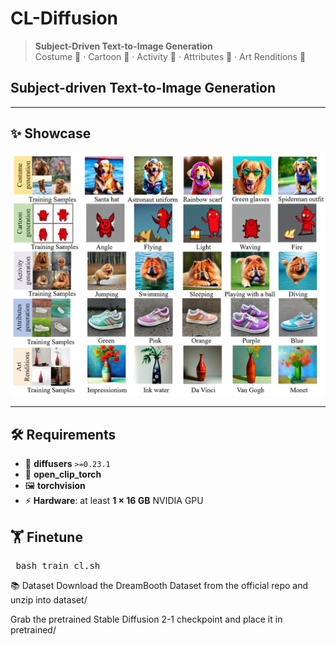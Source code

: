 # CL-Diffusion
> **Subject-Driven Text-to-Image Generation**  
> Costume 🎩 · Cartoon 🤖 · Activity 🏃 · Attributes 👟 · Art Renditions 🎨
## Subject-driven Text-to-Image Generation


---

## ✨ Showcase

![Screen](image/Figure.png)

---

## 🛠️ Requirements

- 💾 **diffusers** `>=0.23.1`
- 🧠 **open_clip_torch**
- 🖼️ **torchvision**
- ⚡ **Hardware**: at least **1 × 16 GB** NVIDIA GPU

## 🏋️ Finetune

<pre> bash train_cl.sh </pre>

📚 Dataset
Download the DreamBooth Dataset from the official repo and unzip into dataset/

Grab the pretrained Stable Diffusion 2-1 checkpoint and place it in pretrained/

